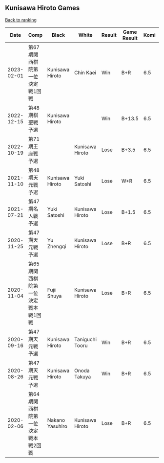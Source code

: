 ## Kunisawa Hiroto Games

[Back to ranking](../../index.md)




| **Date** | **Comp** | **Black** | **White** | **Result** | **Game Result** | **Komi** | **Rating** | **Diff** | 
| --- | --- | --- | --- | --- | --- | --- | --- | --- |
| 2023-02-01 | 第67期関西棋院第一位決定戦1回戦 | Kunisawa Hiroto | Chin Kaei | Win | B+R | 6.5 | 2440 | 0 | 
| 2022-12-15 | 第48期棋聖戦予選 | Kunisawa Hiroto |  | Win | B+13.5 | 6.5 | 2440 | 0 | 
| 2022-10-19 | 第71期王座戦予選 |  | Kunisawa Hiroto | Lose | B+3.5 | 6.5 | 2440 | 0 | 
| 2021-11-10 | 第48期天元戦予選 | Kunisawa Hiroto | Yuki Satoshi | Lose | W+R | 6.5 | 2440 | 0 | 
| 2021-07-21 | 第47期名人戦予選 | Yuki Satoshi | Kunisawa Hiroto | Lose | B+1.5 | 6.5 | 2440 | 212 | 
| 2020-11-25 | 第47期天元戦予選 | Yu Zhengqi | Kunisawa Hiroto | Lose | B+R | 6.5 | 2228 | -85 | 
| 2020-11-04 | 第65期関西棋院第一位決定戦本戦1回戦 | Fujii Shuya | Kunisawa Hiroto | Lose | B+R | 6.5 | 2313 | -13 | 
| 2020-09-16 | 第47期天元戦予選 | Kunisawa Hiroto | Taniguchi Tooru | Win | B+R | 6.5 | 2326 | -361 | 
| 2020-08-26 | 第47期天元戦予選 | Kunisawa Hiroto | Onoda Takuya | Win | B+R | 6.5 | 2687 | 0 | 
| 2020-02-06 | 第64期関西棋院第一位決定戦本戦2回戦 | Nakano Yasuhiro | Kunisawa Hiroto | Lose | B+R | 6.5 | 2687 | missing |





